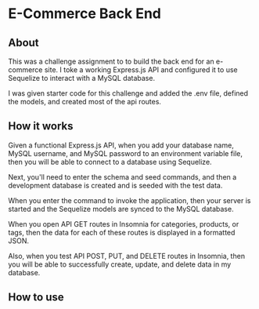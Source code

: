 # E-Commerce Back End

## About

This was a challenge assignment to to build the back end for an e-commerce site. I toke a working Express.js API and configured it to use Sequelize to interact with a MySQL database.

I was given starter code for this challenge and added the .env file, defined the models, and created most of the api routes.

## How it works

Given a functional Express.js API, when you add your database name, MySQL username, and MySQL password to an environment variable file, then you will be able to connect to a database using Sequelize.

Next, you'll need to enter the schema and seed commands, and then a development database is created and is seeded with the test data.

When you enter the command to invoke the application, then your server is started and the Sequelize models are synced to the MySQL database.

When you open API GET routes in Insomnia for categories, products, or tags, then the data for each of these routes is displayed in a formatted JSON.

Also, when you test API POST, PUT, and DELETE routes in Insomnia, then you will be able to successfully create, update, and delete data in my database.

## How to use
